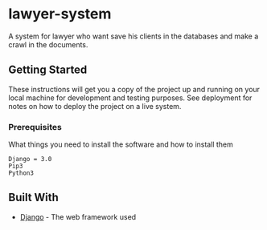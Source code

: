 # lawyer-system
A system for lawyer who want save his clients in the databases and make a crawl in the documents.

## Getting Started

These instructions will get you a copy of the project up and running on your local machine for development and testing purposes. See deployment for notes on how to deploy the project on a live system.

### Prerequisites

What things you need to install the software and how to install them

```
Django = 3.0
Pip3
Python3
```

## Built With

* [Django](http://www.django.com/) - The web framework used

